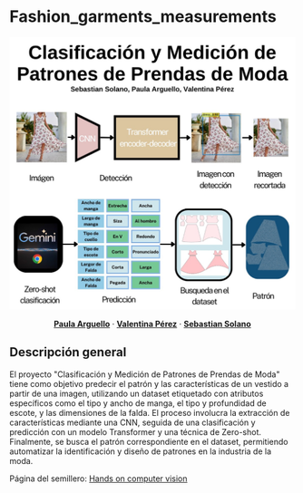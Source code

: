 # Fashion_garments_measurements


<p align="center">
  <p align="center">
    <img src="./banner.jpg" alt="Description of the image" width="1200">
  <p align="center">
    <a href="https://github.com/paularguello07" rel="external nofollow noopener" target="_blank"><strong>Paula Arguello</strong></a>
    ·
    <a href="https://github.com/valperz" rel="external nofollow noopener" target="_blank"><strong>Valentina Pérez</strong></a>
    ·
    <a href="https://github.com/stian1909" rel="external nofollow noopener" target="_blank"><strong>Sebastian Solano</strong></a>
    
  </p>

## Descripción general

El proyecto "Clasificación y Medición de Patrones de Prendas de Moda" tiene como objetivo predecir el patrón y las características de un vestido a partir de una imagen, utilizando un dataset etiquetado con atributos específicos como el tipo y ancho de manga, el tipo y profundidad de escote, y las dimensiones de la falda. El proceso involucra la extracción de características mediante una CNN, seguida de una clasificación y predicción con un modelo Transformer y una técnica de Zero-shot. Finalmente, se busca el patrón correspondiente en el dataset, permitiendo automatizar la identificación y diseño de patrones en la industria de la moda.

Página del semillero: [Hands on computer vision](semillerocv.github.io)


